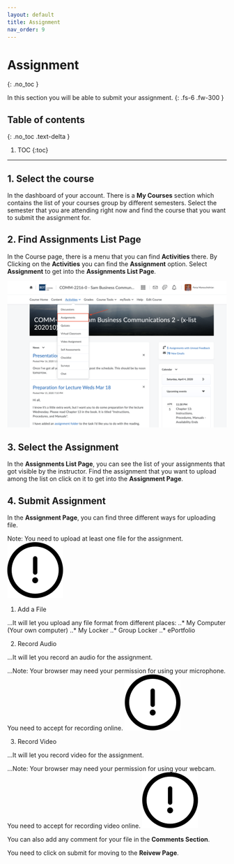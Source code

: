 ```yaml
---
layout: default
title: Assignment
nav_order: 9
---
```


# Assignment
{: .no_toc }


In this section you will be able to submit your assignment.
{: .fs-6 .fw-300 }

## Table of contents
{: .no_toc .text-delta }

1. TOC
{:toc}

---

## 1. Select the course

In the dashboard of your account. There is a **My Courses** section which contains the list of your courses group by different semesters.
Select the semester that you are attending right now and find the course that you want to submit the assignment for.

## 2. Find Assignments List Page

In the Course page, there is a menu that you can find **Activities** there. By Clicking on the **Activities** you can find the **Assignment** option. 
Select **Assignment** to get into the **Assignments List Page**.

  ![Find Assignments](https://github.com/AlirezaKakan/User-Documentation-Instructions/blob/gh-pages/assets/images/Assignments.png?raw=true "Find Assignments")

## 3. Select the Assignment

In the **Assignments List Page**, you can see the list of your assignments that got visible by the instructor. Find the assignment that you want to upload among the list on click on it to get into the **Assignment Page**.

## 4. Submit Assignment

In the **Assignment Page**, you can find three different ways for uploading file. 

Note: You need to upload at least one file for the assignment.
![Permission Need][Note]

1. Add a File

...It will let you upload any file format from different places:
..* My Computer (Your own computer)
..* My Locker
..* Group Locker
..* ePortfolio

2. Record Audio

...It will let you record an audio for the assignment. 

...Note: Your browser may need your permission for using your microphone. You need to accept for recording online.
![Permission Need][Note]

3. Record Video

...It will let you record video for the assignment.

...Note: Your browser may need your permission for using your webcam. You need to accept for recording video online.
![Permission Need][Note]


You can also add any comment for your file in the **Comments Section**.

You need to click on submit for moving to the **Reivew Page**.


[Note]: https://github.com/AlirezaKakan/User-Documentation-Instructions/blob/gh-pages/assets/images/warning.png?raw=true "Note"
  
